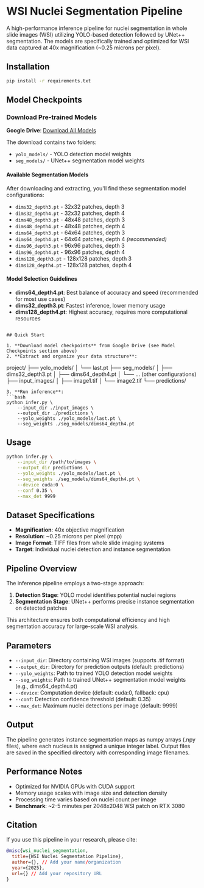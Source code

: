 # WSI Nuclei Segmentation Pipeline

A high-performance inference pipeline for nuclei segmentation in whole slide images (WSI) utilizing YOLO-based detection followed by UNet++ segmentation. The models are specifically trained and optimized for WSI data captured at 40x magnification (~0.25 microns per pixel).

## Installation

```bash
pip install -r requirements.txt
```

## Model Checkpoints

### Download Pre-trained Models

**Google Drive**: [Download All Models](https://drive.google.com/drive/folders/10Xfz6HNIyh0XmT1N7UO1u5r0FUXoxtaG?usp=drive_link)

The download contains two folders:
- `yolo_models/` - YOLO detection model weights
- `seg_models/` - UNet++ segmentation model weights

#### Available Segmentation Models
After downloading and extracting, you'll find these segmentation model configurations:
- `dims32_depth3.pt` - 32x32 patches, depth 3
- `dims32_depth4.pt` - 32x32 patches, depth 4
- `dims48_depth3.pt` - 48x48 patches, depth 3
- `dims48_depth4.pt` - 48x48 patches, depth 4
- `dims64_depth3.pt` - 64x64 patches, depth 3
- `dims64_depth4.pt` - 64x64 patches, depth 4 *(recommended)*
- `dims96_depth3.pt` - 96x96 patches, depth 3
- `dims96_depth4.pt` - 96x96 patches, depth 4
- `dims128_depth3.pt` - 128x128 patches, depth 3
- `dims128_depth4.pt` - 128x128 patches, depth 4

#### Model Selection Guidelines
- **dims64_depth4.pt**: Best balance of accuracy and speed (recommended for most use cases)
- **dims32_depth3.pt**: Fastest inference, lower memory usage
- **dims128_depth4.pt**: Highest accuracy, requires more computational resources

```

## Quick Start

1. **Download model checkpoints** from Google Drive (see Model Checkpoints section above)
2. **Extract and organize your data structure**:
   ```
   project/
   ├── yolo_models/
   │   └── last.pt
   ├── seg_models/
   │   ├── dims32_depth3.pt
   │   ├── dims64_depth4.pt
   │   └── ... (other configurations)
   ├── input_images/
   │   ├── image1.tif
   │   └── image2.tif
   └── predictions/
   ```
3. **Run inference**:
   ```bash
   python infer.py \
       --input_dir ./input_images \
       --output_dir ./predictions \
       --yolo_weights ./yolo_models/last.pt \
       --seg_weights ./seg_models/dims64_depth4.pt
   ```

## Usage

```bash
python infer.py \
    --input_dir /path/to/images \
    --output_dir predictions \
    --yolo_weights ./yolo_models/last.pt \
    --seg_weights ./seg_models/dims64_depth4.pt \
    --device cuda:0 \
    --conf 0.35 \
    --max_det 9999
```

## Dataset Specifications

- **Magnification**: 40x objective magnification
- **Resolution**: ~0.25 microns per pixel (mpp)
- **Image Format**: TIFF files from whole slide imaging systems
- **Target**: Individual nuclei detection and instance segmentation

## Pipeline Overview

The inference pipeline employs a two-stage approach:
1. **Detection Stage**: YOLO model identifies potential nuclei regions
2. **Segmentation Stage**: UNet++ performs precise instance segmentation on detected patches

This architecture ensures both computational efficiency and high segmentation accuracy for large-scale WSI analysis.

## Parameters

- `--input_dir`: Directory containing WSI images (supports .tif format)
- `--output_dir`: Directory for prediction outputs (default: predictions)
- `--yolo_weights`: Path to trained YOLO detection model weights
- `--seg_weights`: Path to trained UNet++ segmentation model weights (e.g., dims64_depth4.pt)
- `--device`: Computation device (default: cuda:0, fallback: cpu)
- `--conf`: Detection confidence threshold (default: 0.35)
- `--max_det`: Maximum nuclei detections per image (default: 9999)

## Output

The pipeline generates instance segmentation maps as numpy arrays (.npy files), where each nucleus is assigned a unique integer label. Output files are saved in the specified directory with corresponding image filenames.

## Performance Notes

- Optimized for NVIDIA GPUs with CUDA support
- Memory usage scales with image size and detection density
- Processing time varies based on nuclei count per image
- **Benchmark**: ~2-5 minutes per 2048x2048 WSI patch on RTX 3080

## Citation

If you use this pipeline in your research, please cite:

```bibtex
@misc{wsi_nuclei_segmentation,
  title={WSI Nuclei Segmentation Pipeline},
  author={}, // Add your name/organization
  year={2025},
  url={} // Add your repository URL
}
```